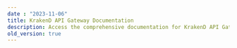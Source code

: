 ```yaml
---
date : "2023-11-06"
title: KrakenD API Gateway Documentation
description: Access the comprehensive documentation for KrakenD API Gateway, including guides, tutorials, and reference materials for seamless implementation
old_version: true
---
```

